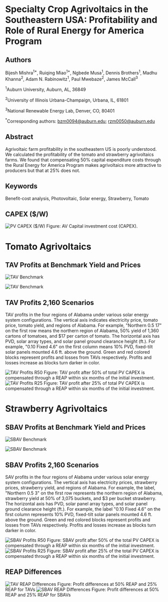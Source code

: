 # Specialty Crop Agrivoltaics in the Southeastern USA: Profitability and Role of Rural Energy for America Program

## Authors
Bijesh Mishra<sup>1*</sup>, Ruiqing Miao<sup>1*</sup>, Ngbede Musa<sup>1</sup>, Dennis Brothers<sup>1</sup>, Madhu Khanna<sup>2</sup>, Adam N. Rabinowitz<sup>1</sup>, Paul Mwebaze<sup>2</sup>, James McCall<sup>3</sup>

<sup>1</sup>Auburn University, Auburn, AL, 36849

<sup>2</sup>University of Illinois Urbana-Champaign, Urbana, IL, 61801

<sup>3</sup>National Renewable Energy Lab, Denver, CO, 80401

<sup>*</sup>Corresponding authors: bzm0094@auburn.edu; rzm0050@auburn.edu


## Abstract
Agrivoltaic farm profitability in the southeastern US is poorly understood. We calculated the profitability of the tomato and strawberry agrivoltaics farms. We found that compensating 50\% capital expenditure costs through the Rural Energy for America Program makes agrivoltaics more attractive to producers but that at 25\% does not.

## Keywords
Benefit-cost analysis, Photovoltaic, Solar energy, Strawberry, Tomato

## CAPEX ($/W)
![PV CAPEX ($/W)](https://github.com/bijubjs/Agrivoltaics-alabama/blob/main/Plots/CAPEX%20Solar%20Panels%20R25.png?raw=true)
Figure: AV Capital investment cost (CAPEX).


# Tomato Agrivoltaics

## TAV Profits at Benchmark Yield and Prices
![TAV Benchmark](https://github.com/bijubjs/Agrivoltaics-alabama/blob/main/Plots/TAV%20at%20Benchmark.png?raw=true)

![TAV Benchmark](https://github.com/bijubjs/Agrivoltaics-alabama/blob/main/Plots/TAV%20Retreat.png?raw=true)

## TAV Profits 2,160 Scenarios
TAV profits in the four regions of Alabama under various solar energy system configurations. The vertical axis indicates electricity price, tomato price, tomato yield, and regions of Alabama. For example, "Northern 0.5 17" on the first row means the northern region of Alabama, 50% yield of 1,360 cartons of tomatoes, and $17 per carton of tomato. The horizontal axis has PVD, solar array types, and solar panel ground clearance height (ft.). For example, "0.10 Fixed 4.6" on the first column means 10% PVD, fixed-tilt solar panels mounted 4.6 ft. above the ground. Green and red colored blocks represent profits and losses from TAVs respectively. Profits and losses increase as blocks turn darker in color.

![TAV Profits R50](https://github.com/bijubjs/Agrivoltaics-alabama/blob/main/Plots/TAV%20Profits%20CTab%20R50.png?raw=true)
Figure: TAV profit after 50% of total PV CAPEX is compensated through a REAP within six months of the initial investment.
![TAV Profits R25](https://github.com/bijubjs/Agrivoltaics-alabama/blob/main/Plots/TAV%20Profits%20CTab%20R25.png?raw=true)
Figure: TAV profit after 25\% of total PV CAPEX is compensated through a REAP within six months of the initial investment.


# Strawberry Agrivoltaics
## SBAV Profits at Benchmark Yield and Prices
![SBAV Benchmark](https://github.com/bijubjs/Agrivoltaics-alabama/blob/main/Plots/SBAV%20at%20Benchmark.png?raw=true)

![SBAV Benchmark](https://github.com/bijubjs/Agrivoltaics-alabama/blob/main/Plots/SBAV%20Retreat.png?raw=true)

## SBAV Profits 2,160 Scenarios
SAV profits in the four regions of Alabama under various solar energy system configurations. The vertical axis has electricity prices, strawberry prices, strawberry yield, and regions of Alabama. For example, the label, "Northern 0.5 3" on the first row represents the northern region of Alabama, strawberry yield at 50% of 3,075 buckets, and $3 per bucket strawberry. The horizontal axis has PVD, solar panel array types, and solar panel ground clearance height (ft.). For example, the label "0.10 Fixed 4.6" on the first column represents 10% PVD, fixed-tilt solar panels mounted 4.6 ft. above the ground. Green and red colored blocks represent profits and losses from TAVs respectively. Profits and losses increase as blocks turn darker in color.

![SBAV Profits R50](https://github.com/bijubjs/Agrivoltaics-alabama/blob/main/Plots/SBAV%20Profits%20Ctab%20R50.png?raw=true)
Figure: SBAV profit after 50\% of the total PV CAPEX is compensated through a REAP within six months of the initial investment.
![SBAV Profits R25](https://github.com/bijubjs/Agrivoltaics-alabama/blob/main/Plots/SBAV%20Profits%20Ctab%20R25.png?raw=true)
Figure: SBAV profit after 25\% of the total PV CAPEX is compensated through a REAP within six months of the initial investment.

## REAP Differences
![TAV REAP Differences](https://github.com/bijubjs/Agrivoltaics-alabama/blob/main/Plots/TAV%20REAP%20Differences.png?raw=true)
Figure: Profit differences at 50% REAP and 25% REAP for TAVs
![SBAV REAP Differences](https://github.com/bijubjs/Agrivoltaics-alabama/blob/main/Plots/SBAV%20REAP%20Differences.png?raw=true)
Figure: Profit differences at 50% REAP and 25% REAP for SBAVs

